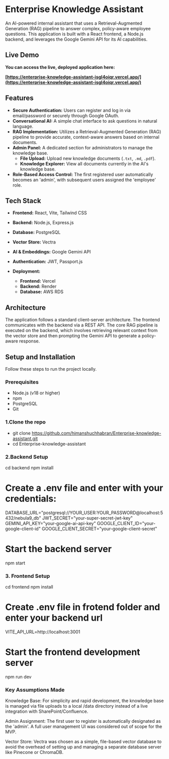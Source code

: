# Enterprise Knowledge Assistant

An AI-powered internal assistant that uses a Retrieval-Augmented Generation (RAG) pipeline to answer complex, policy-aware employee questions. This application is built with a React frontend, a Node.js backend, and leverages the Google Gemini API for its AI capabilities.

## Live Demo

**You can access the live, deployed application here:**

**[https://enterprise-knowledge-assistant-isgl4oiqr.vercel.app/](https://enterprise-knowledge-assistant-isgl4oiqr.vercel.app/)**

## Features

* **Secure Authentication:** Users can register and log in via email/password or securely through Google OAuth.
* **Conversational AI:** A simple chat interface to ask questions in natural language.
* **RAG Implementation:** Utilizes a Retrieval-Augmented Generation (RAG) pipeline to provide accurate, context-aware answers based on internal documents.
* **Admin Panel:** A dedicated section for administrators to manage the knowledge base.
    * **File Upload:** Upload new knowledge documents (`.txt`, `.md`, `.pdf`).
    * **Knowledge Explorer:** View all documents currently in the AI's knowledge base.
* **Role-Based Access Control:** The first registered user automatically becomes an 'admin', with subsequent users assigned the 'employee' role.

## Tech Stack

* **Frontend:** React, Vite, Tailwind CSS
* **Backend:** Node.js, Express.js
* **Database:** PostgreSQL
* **Vector Store:** Vectra
* **AI & Embeddings:** Google Gemini API
* **Authentication:** JWT, Passport.js

* **Deployment:**
    * **Frontend:** Vercel
    * **Backend:** Render
    * **Database:** AWS RDS

## Architecture

The application follows a standard client-server architecture. The frontend communicates with the backend via a REST API. The core RAG pipeline is executed on the backend, which involves retrieving relevant context from the vector store and then prompting the Gemini API to generate a policy-aware response.


## Setup and Installation

Follow these steps to run the project locally.

### Prerequisites

* Node.js (v18 or higher)
* npm
* PostgreSQL
* Git


### 1.Clone the repo

* git clone https://github.com/himanshuchhabran/Enterprise-knowledge-assistant.git
* cd Enterprise-knowledge-assistant

### 2.Backend Setup

cd backend
npm install

# Create a .env file and enter with your credentials:
DATABASE_URL="postgresql://YOUR_USER:YOUR_PASSWORD@localhost:5432/nebula9_db"
JWT_SECRET="your-super-secret-jwt-key"
GEMINI_API_KEY="your-google-ai-api-key"
GOOGLE_CLIENT_ID="your-google-client-id"
GOOGLE_CLIENT_SECRET="your-google-client-secret"

# Start the backend server
npm start

### 3. Frontend Setup

cd frontend
npm install

# Create .env file in frotend folder and enter your backend url
VITE_API_URL=http://localhost:3001

# Start the frontend development server
npm run dev


### Key Assumptions Made

Knowledge Base: For simplicity and rapid development, the knowledge base is managed via file uploads to a local /data directory instead of a live integration with SharePoint/Confluence.

Admin Assignment: The first user to register is automatically designated as the 'admin'. A full user management UI was considered out of scope for the MVP.

Vector Store: Vectra was chosen as a simple, file-based vector database to avoid the overhead of setting up and managing a separate database server like Pinecone or ChromaDB. 